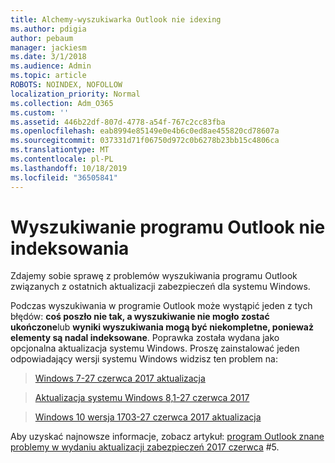 ```yaml
---
title: Alchemy-wyszukiwarka Outlook nie idexing
ms.author: pdigia
author: pebaum
manager: jackiesm
ms.date: 3/1/2018
ms.audience: Admin
ms.topic: article
ROBOTS: NOINDEX, NOFOLLOW
localization_priority: Normal
ms.collection: Adm_O365
ms.custom: ''
ms.assetid: 446b22df-807d-4778-a54f-767c2cc83fba
ms.openlocfilehash: eab8994e85149e0e4b6c0ed8ae455820cd78607a
ms.sourcegitcommit: 037331d71f06750d972c0b6278b23bb15c4806ca
ms.translationtype: MT
ms.contentlocale: pl-PL
ms.lasthandoff: 10/18/2019
ms.locfileid: "36505841"
---
```

# <a name="outlook-search-not-indexing"></a>Wyszukiwanie programu Outlook nie indeksowania

Zdajemy sobie sprawę z problemów wyszukiwania programu Outlook związanych z ostatnich aktualizacji zabezpieczeń dla systemu Windows.
  
Podczas wyszukiwania w programie Outlook może wystąpić jeden z tych błędów: **coś poszło nie tak, a wyszukiwanie nie mogło zostać ukończone**lub **wyniki wyszukiwania mogą być niekompletne, ponieważ elementy są nadal indeksowane**. Poprawka została wydana jako opcjonalna aktualizacja systemu Windows. Proszę zainstalować jeden odpowiadający wersji systemu Windows widzisz ten problem na: 
  
> [Windows 7-27 czerwca 2017 aktualizacja](https://support.microsoft.com/kb/4022168.aspx)
    
> [Aktualizacja systemu Windows 8,1-27 czerwca 2017](https://support.microsoft.com/kb/4022720.aspx)
    
> [Windows 10 wersja 1703-27 czerwca 2017 aktualizacja](https://support.microsoft.com/kb/4022716.aspx)
    
Aby uzyskać najnowsze informacje, zobacz artykuł: [program Outlook znane problemy w wydaniu aktualizacji zabezpieczeń 2017 czerwca](https://support.office.com/article/Outlook-known-issues-in-the-June-2017-security-updates-3F6DBFFD-8505-492D-B19F-B3B89369ED9B.aspx) #5. 
  

